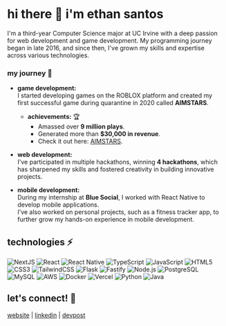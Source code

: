 # hi there 👋 i'm ethan santos

I'm a third-year Computer Science major at UC Irvine with a deep passion for web development and game development. My programming journey began in late 2016, and since then, I've grown my skills and expertise across various technologies.

### my journey 🚀
- **game development:**  
  I started developing games on the ROBLOX platform and created my first successful game during quarantine in 2020 called **AIMSTARS**.  
  - **achievements:** 🏆 
    - Amassed over **9 million plays**.  
    - Generated more than **$30,000 in revenue**.  
    - Check it out here: [AIMSTARS](https://www.roblox.com/games/5153937061/AIMSTARS-FPS-AIM-TRAINER).

- **web development:**  
  I've participated in multiple hackathons, winning **4 hackathons**, which has sharpened my skills and fostered creativity in building innovative projects.

- **mobile development:**  
  During my internship at **Blue Social**, I worked with React Native to develop mobile applications.  
  I’ve also worked on personal projects, such as a fitness tracker app, to further grow my hands-on experience in mobile development.

## technologies ⚡  
<p align="left">
  <img src="https://img.shields.io/badge/NextJS-000000?style=for-the-badge&logo=next.js&logoColor=white" alt="NextJS">
  <img src="https://img.shields.io/badge/React-20232A?style=for-the-badge&logo=react&logoColor=61DAFB" alt="React">
  <img src="https://img.shields.io/badge/React%20Native-20232A?style=for-the-badge&logo=react&logoColor=61DAFB" alt="React Native">
  <img src="https://img.shields.io/badge/TypeScript-007ACC?style=for-the-badge&logo=typescript&logoColor=white" alt="TypeScript">
  <img src="https://img.shields.io/badge/JavaScript-F7DF1E?style=for-the-badge&logo=javascript&logoColor=black" alt="JavaScript">
  <img src="https://img.shields.io/badge/HTML5-E34F26?style=for-the-badge&logo=html5&logoColor=white" alt="HTML5">
  <img src="https://img.shields.io/badge/CSS3-1572B6?style=for-the-badge&logo=css3&logoColor=white" alt="CSS3">
  <img src="https://img.shields.io/badge/TailwindCSS-38B2AC?style=for-the-badge&logo=tailwind-css&logoColor=white" alt="TailwindCSS">
  <img src="https://img.shields.io/badge/Flask-000000?style=for-the-badge&logo=flask&logoColor=white" alt="Flask">
  <img src="https://img.shields.io/badge/Fastify-202020?style=for-the-badge&logo=fastify&logoColor=white" alt="Fastify">
  <img src="https://img.shields.io/badge/Node.js-339933?style=for-the-badge&logo=nodedotjs&logoColor=white" alt="Node.js">
  <img src="https://img.shields.io/badge/PostgreSQL-4169E1?style=for-the-badge&logo=postgresql&logoColor=white" alt="PostgreSQL">
  <img src="https://img.shields.io/badge/MySQL-4479A1?style=for-the-badge&logo=mysql&logoColor=white" alt="MySQL">
  <img src="https://img.shields.io/badge/AWS-232F3E?style=for-the-badge&logo=amazon-aws&logoColor=white" alt="AWS">
  <img src="https://img.shields.io/badge/Docker-2496ED?style=for-the-badge&logo=docker&logoColor=white" alt="Docker">
  <img src="https://img.shields.io/badge/Vercel-000?style=for-the-badge&logo=vercel&logoColor=white" alt="Vercel">
  <img src="https://img.shields.io/badge/Python-3776AB?style=for-the-badge&logo=python&logoColor=white" alt="Python">
  <img src="https://img.shields.io/badge/Java-007396?style=for-the-badge&logo=java&logoColor=white" alt="Java">
</p>

## let's connect! 🤝  

[website](https://ethansantos.github.io/) | [linkedin](https://www.linkedin.com/in/ethanmadeit/) | [devpost](https://devpost.com/ethanangelo61) 

